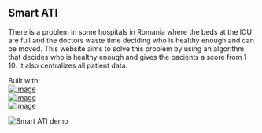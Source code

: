 ## Smart ATI

There is a problem in some hospitals in Romania where the beds at the ICU are full and the doctors waste time deciding who is healthy enough and can be moved.
This website aims to solve this problem by using an algorithm that decides who is healthy enough and gives the pacients a score from 1-10. It also centralizes all patient data.

Built with: \
[![image](https://img.shields.io/badge/React-20232A?style=for-the-badge&logo=react&logoColor=61DAFB)](https://react.dev/) \
[![image](https://img.shields.io/badge/Material%20UI-007FFF?style=for-the-badge&logo=mui&logoColor=white)](https://mui.com/material-ui/) \
[![image](https://img.shields.io/badge/tailwindcss-0F172A?&logo=tailwindcss)](https://tailwindcss.com/)

![Smart ATI demo](https://github.com/georgevigu/frontend-hackathon/blob/main/images/smart-ati.gif)

